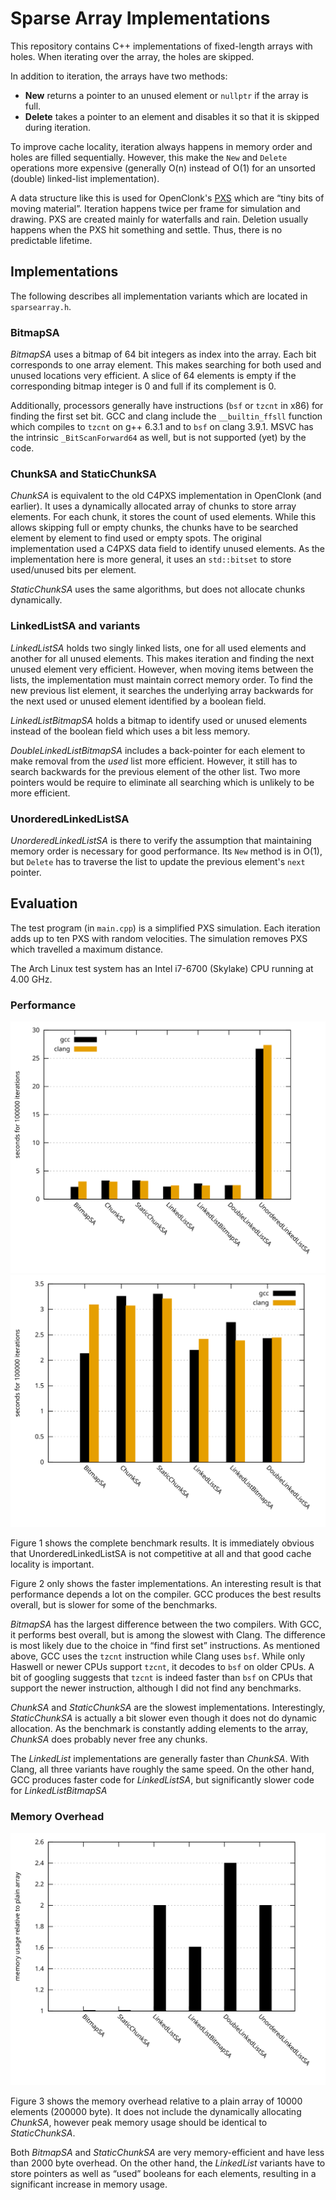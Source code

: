 # Sparse Array Implementations

This repository contains C++ implementations of fixed-length arrays with holes. When iterating over
the array, the holes are skipped.

In addition to iteration, the arrays have two methods:

 - **New** returns a pointer to an unused element or `nullptr` if the array is full.
 - **Delete** takes a pointer to an element and disables it so that it is skipped during iteration.

To improve cache locality, iteration always happens in memory order and holes are filled
sequentially. However, this make the `New` and `Delete` operations more expensive (generally O(n)
instead of O(1) for an unsorted (double) linked-list implementation).

A data structure like this is used for OpenClonk's [PXS][1] which are “tiny bits of moving
material”. Iteration happens twice per frame for simulation and drawing. PXS are created mainly for
waterfalls and rain. Deletion usually happens when the PXS hit something and settle. Thus, there is
no predictable lifetime.

[1]: https://github.com/openclonk/openclonk/blob/master/src/landscape/C4PXS.h

## Implementations

The following describes all implementation variants which are located in `sparsearray.h`.

### BitmapSA

*BitmapSA* uses a bitmap of 64 bit integers as index into the array. Each bit corresponds to one
array element. This makes searching for both used and unused locations very efficient. A slice of 64
elements is empty if the corresponding bitmap integer is 0 and full if its complement is 0.

Additionally, processors generally have instructions (`bsf` or `tzcnt` in x86) for finding the first
set bit. GCC and clang include the `__builtin_ffsll` function which compiles to `tzcnt` on g++ 6.3.1
and to `bsf` on clang 3.9.1. MSVC has the intrinsic `_BitScanForward64` as well, but is not
supported (yet) by the code.

### ChunkSA and StaticChunkSA

*ChunkSA* is equivalent to the old C4PXS implementation in OpenClonk (and earlier). It uses a
dynamically allocated array of chunks to store array elements. For each chunk, it stores the count
of used elements. While this allows skipping full or empty chunks, the chunks have to be searched
element by element to find used or empty spots. The original implementation used a C4PXS data field
to identify unused elements. As the implementation here is more general, it uses an `std::bitset` to
store used/unused bits per element.

*StaticChunkSA* uses the same algorithms, but does not allocate chunks dynamically.

### LinkedListSA and variants

*LinkedListSA* holds two singly linked lists, one for all used elements and another for all unused
elements. This makes iteration and finding the next unused element very efficient. However, when
moving items between the lists, the implementation must maintain correct memory order. To find the
new previous list element, it searches the underlying array backwards for the next used or unused
element identified by a boolean field.

*LinkedListBitmapSA* holds a bitmap to identify used or unused elements instead of the boolean
field which uses a bit less memory.

*DoubleLinkedListBitmapSA* includes a back-pointer for each element to make removal from the *used*
list more efficient. However, it still has to search backwards for the previous element of the other
list. Two more pointers would be require to eliminate all searching which is unlikely to be more
efficient.

### UnorderedLinkedListSA

*UnorderedLinkedListSA* is there to verify the assumption that maintaining memory order is necessary
for good performance. Its `New` method is in O(1), but `Delete` has to traverse the list to update
the previous element's `next` pointer.


## Evaluation

The test program (in `main.cpp`) is a simplified PXS simulation. Each iteration adds up to ten PXS
with random velocities. The simulation removes PXS which travelled a maximum distance.

The Arch Linux test system has an Intel i7-6700 (Skylake) CPU running at 4.00 GHz.

### Performance

![Figure 1](benchmark/performance-all.svg "Figure 1: Performance benchmark results")
![Figure 2](benchmark/performance.svg "Figure 2: Performance benchmark detail")

Figure 1 shows the complete benchmark results. It is immediately obvious that UnorderedLinkedListSA
is not competitive at all and that good cache locality is important.

Figure 2 only shows the faster implementations. An interesting result is that performance depends a
lot on the compiler. GCC produces the best results overall, but is slower for some of the
benchmarks.

*BitmapSA* has the largest difference between the two compilers. With GCC, it performs best overall,
but is among the slowest with Clang. The difference is most likely due to the choice in “find first
set” instructions. As mentioned above, GCC uses the `tzcnt` instruction while Clang uses `bsf`.
While only Haswell or newer CPUs support `tzcnt`, it decodes to `bsf` on older CPUs. A bit of
googling suggests that `tzcnt` is indeed faster than `bsf` on CPUs that support the newer
instruction, although I did not find any benchmarks.

*ChunkSA* and *StaticChunkSA* are the slowest implementations. Interestingly, *StaticChunkSA* is
actually a bit slower even though it does not do dynamic allocation. As the benchmark is constantly
adding elements to the array, *ChunkSA* does probably never free any chunks.

The *LinkedList* implementations are generally faster than *ChunkSA*. With Clang, all three variants
have roughly the same speed. On the other hand, GCC produces faster code for *LinkedListSA*, but
significantly slower code for *LinkedListBitmapSA*

### Memory Overhead

![Figure 3](benchmark/memoverhead.svg "Figure 3: Memory usage relative to array size")

Figure 3 shows the memory overhead relative to a plain array of 10000 elements (200000 byte). It
does not include the dynamically allocating *ChunkSA*, however peak memory usage should be identical
to *StaticChunkSA*.

Both *BitmapSA* and *StaticChunkSA* are very memory-efficient and have less than 2000 byte overhead.
On the other hand, the *LinkedList* variants have to store pointers as well as “used” booleans for
each elements, resulting in a significant increase in memory usage.

